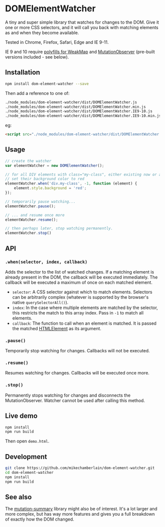 # DOMElementWatcher

A tiny and super simple library that watches for changes to the DOM. Give it one or more CSS selectors, and it will call you back with matching elements as and when they become available.

Tested in Chrome, Firefox, Safari, Edge and IE 9-11.

IE 9 and 10 require [polyfills for WeakMap](https://github.com/webcomponents/webcomponentsjs/blob/master/src/WeakMap/WeakMap.js)
and [MutationObserver](https://github.com/webcomponents/webcomponentsjs/blob/master/src/MutationObserver/MutationObserver.js) (pre-built versions included - see below).

## Installation

```bash
npm install dom-element-watcher --save
```

Then add a reference to one of:

```bash
./node_modules/dom-element-watcher/dist/DOMElementWatcher.js             # native (~4KB)
./node_modules/dom-element-watcher/dist/DOMElementWatcher.min.js         # native, minified (<1KB)
./node_modules/dom-element-watcher/dist/DOMElementWatcher.IE9-10.js      # polyfilled for old IE (~17KB)
./node_modules/dom-element-watcher/dist/DOMElementWatcher.IE9-10.min.js  # polyfilled for old IE, minified (~6KB)
```

eg:

```html
<script src="./node_modules/dom-element-watcher/dist/DOMElementWatcher.min.js"></script>
```

## Usage

```javascript
// create the watcher
var elementWatcher = new DOMElementWatcher();

// for all DIV elements with class="my-class", either existing now or added to the DOM in the future, 
// set their background color to red
elementWatcher.when('div.my-class', -1, function (element) {
    element.style.background = 'red';
});

// temporarily pause watching...
elementWatcher.pause();

// ... and resume once more
elementWatcher.resume();

// then perhaps later, stop watching permanently.
elementWatcher.stop()
```

## API

### `.when(selector, index, callback)`

Adds the selector to the list of watched changes. If a matching element is already present in the DOM, the callback will be executed immediately.
The callback will be executed a maximum of once on each matched element.  

- `selector`: A CSS selector against which to match elements. Selectors can be arbitrarily complex (whatever is supported by the browser's native `querySelectorAll()`).
- `index`: In the case where multiple elements are matched by the selector, this restricts the match to this array index. Pass in `-1` to match all elements.
- `callback`: The function to call when an element is matched. It is passed the matched 
[HTMLElement](https://developer.mozilla.org/en/docs/Web/API/HTMLElement) as its argument.

### `.pause()`

Temporarily stop watching for changes. Callbacks will not be executed.

### `.resume()`

Resumes watching for changes. Callbacks will be executed once more.

### `.stop()`

Permanently stops watching for changes and disconnects the MutationObserver. Watcher cannot be used after calling this method.

## Live demo

```bash
npm install
npm run build
```

Then open `demo.html`.

## Development

```bash
git clone https://github.com/mikechamberlain/dom-element-watcher.git
cd dom-element-watcher
npm install
npm run build
```

## See also

The [mutation-summary](https://github.com/rafaelw/mutation-summary) library might also be of interest.  It's a lot larger and more complex, but has way more features and gives you a full breakdown of exactly how the DOM changed.
